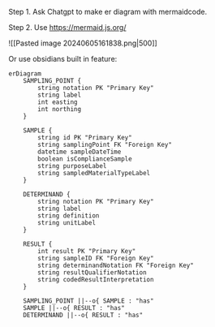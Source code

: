 Step 1. Ask Chatgpt to make er diagram with mermaidcode.

Step 2. Use  https://mermaid.js.org/

![[Pasted image 20240605161838.png|500]]

Or use obsidians built in feature:

```mermaid
erDiagram
    SAMPLING_POINT {
        string notation PK "Primary Key"
        string label
        int easting
        int northing
    }
    
    SAMPLE {
        string id PK "Primary Key"
        string samplingPoint FK "Foreign Key"
        datetime sampleDateTime
        boolean isComplianceSample
        string purposeLabel
        string sampledMaterialTypeLabel
    }
    
    DETERMINAND {
        string notation PK "Primary Key"
        string label
        string definition
        string unitLabel
    }
    
    RESULT {
        int result PK "Primary Key"
        string sampleID FK "Foreign Key"
        string determinandNotation FK "Foreign Key"
        string resultQualifierNotation
        string codedResultInterpretation
    }
    
    SAMPLING_POINT ||--o{ SAMPLE : "has"
    SAMPLE ||--o{ RESULT : "has"
    DETERMINAND ||--o{ RESULT : "has"
```
